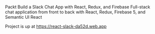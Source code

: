 Packt Build a Slack Chat App with React, Redux, and Firebase
Full-stack chat application from front to back with React, Redux, Firebase 5, and Semantic UI React

Project is up at https://react-slack-da52d.web.app
